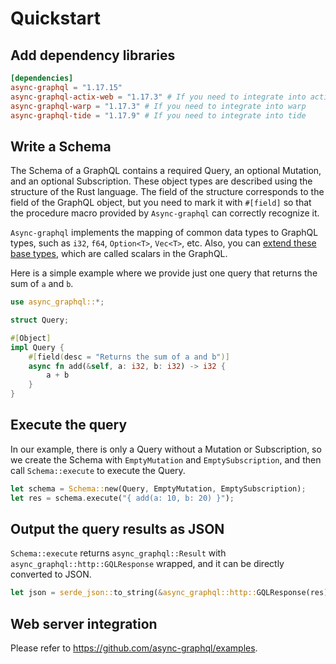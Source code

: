# Quickstart

## Add dependency libraries

```toml
[dependencies]
async-graphql = "1.17.15"
async-graphql-actix-web = "1.17.3" # If you need to integrate into actix-web
async-graphql-warp = "1.17.3" # If you need to integrate into warp
async-graphql-tide = "1.17.9" # If you need to integrate into tide
```

## Write a Schema

The Schema of a GraphQL contains a required Query, an optional Mutation, and an optional Subscription. These object types are described using the structure of the Rust language. The field of the structure corresponds to the field of the GraphQL object, but you need to mark it with `#[field]` so that the procedure macro provided by `Async-graphql` can correctly recognize it.

`Async-graphql` implements the mapping of common data types to GraphQL types, such as `i32`, `f64`, `Option<T>`, `Vec<T>`, etc. Also, you can [extend these base types](custom_scalars.md), which are called scalars in the GraphQL.

Here is a simple example where we provide just one query that returns the sum of `a` and `b`.

```rust
use async_graphql::*;

struct Query;

#[Object]
impl Query {
    #[field(desc = "Returns the sum of a and b")]
    async fn add(&self, a: i32, b: i32) -> i32 {
        a + b
    }
}
```

## Execute the query

In our example, there is only a Query without a Mutation or Subscription, so we create the Schema with `EmptyMutation` and `EmptySubscription`, and then call `Schema::execute` to execute the Query.

```rust
let schema = Schema::new(Query, EmptyMutation, EmptySubscription);
let res = schema.execute("{ add(a: 10, b: 20) }");
```

## Output the query results as JSON

`Schema::execute` returns `async_graphql::Result` with `async_graphql::http::GQLResponse` wrapped, and it can be directly converted to JSON.

```rust
let json = serde_json::to_string(&async_graphql::http::GQLResponse(res));
```

## Web server integration

Please refer to <https://github.com/async-graphql/examples>.

